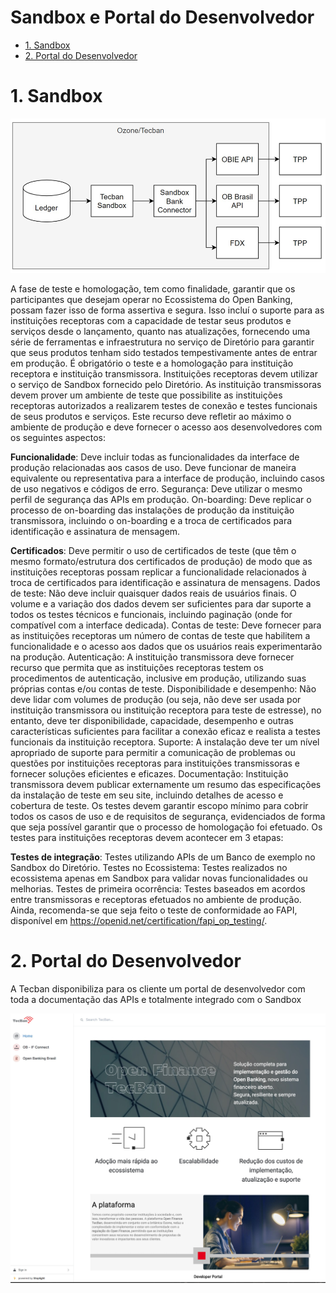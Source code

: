 # Sandbox e Portal do Desenvolvedor

- [1. Sandbox](#4)
- [2. Portal do Desenvolvedor](#4)

# 1. Sandbox

![Dashboard](../images/imagem_26.png)

A fase de teste e homologação, tem como finalidade, garantir que os participantes que desejam operar no Ecossistema do Open Banking, possam fazer isso de forma assertiva e segura. Isso incluí o suporte para as instituições receptoras com a capacidade de testar seus produtos e serviços desde o lançamento, quanto nas atualizações, fornecendo uma série de ferramentas e infraestrutura no serviço de Diretório para garantir que seus produtos tenham sido testados tempestivamente antes de entrar em produção.
É obrigatório o teste e a homologação para instituição receptora e instituição transmissora. Instituições receptoras devem utilizar o serviço de Sandbox fornecido pelo Diretório.
As instituição transmissoras devem prover um ambiente de teste que possibilite as instituições receptoras autorizados a realizarem testes de conexão e testes funcionais de seus produtos e serviços. Este recurso deve refletir ao máximo o ambiente de produção e deve fornecer o acesso aos desenvolvedores com os seguintes aspectos:

<b>Funcionalidade</b>: Deve incluir todas as funcionalidades da interface de produção relacionadas aos casos de uso. Deve funcionar de maneira equivalente ou representativa para a interface de produção, incluindo casos de uso negativos e códigos de erro.
Segurança: Deve utilizar o mesmo perfil de segurança das APIs em produção.
On-boarding: Deve replicar o processo de on-boarding das instalações de produção da instituição transmissora, incluindo o on-boarding e a troca de certificados para identificação e assinatura de mensagem.

<b>Certificados</b>: Deve permitir o uso de certificados de teste (que têm o mesmo formato/estrutura dos certificados de produção) de modo que as instituições receptoras possam replicar a funcionalidade relacionados à troca de certificados para identificação e assinatura de mensagens.
Dados de teste: Não deve incluir quaisquer dados reais de usuários finais. O volume e a variação dos dados devem ser suficientes para dar suporte a todos os testes técnicos e funcionais, incluindo paginação (onde for compatível com a interface dedicada).
Contas de teste: Deve fornecer para as instituições receptoras um número de contas de teste que habilitem a funcionalidade e o acesso aos dados que os usuários reais experimentarão na produção.
Autenticação: A instituição transmissora deve fornecer recurso que permita que as instituições receptoras testem os procedimentos de autenticação, inclusive em produção, utilizando suas próprias contas e/ou contas de teste.
Disponibilidade e desempenho: Não deve lidar com volumes de produção (ou seja, não deve ser usada por instituição transmissora ou instituição receptora para teste de estresse), no entanto, deve ter disponibilidade, capacidade, desempenho e outras características suficientes para facilitar a conexão eficaz e realista a testes funcionais da instituição receptora.
Suporte: A instalação deve ter um nível apropriado de suporte para permitir a comunicação de problemas ou questões por instituições receptoras para instituições transmissoras e fornecer soluções eficientes e eficazes.
Documentação: Instituição transmissora devem publicar externamente um resumo das especificações da instalação de teste em seu site, incluindo detalhes de acesso e cobertura de teste.
Os testes devem garantir escopo mínimo para cobrir todos os casos de uso e de requisitos de segurança, evidenciados de forma que seja possível garantir que o processo de homologação foi efetuado.
Os testes para instituições receptoras devem acontecer em 3 etapas:

<b>Testes de integração</b>: Testes utilizando APIs de um Banco de exemplo no Sandbox do Diretório.
Testes no Ecossistema: Testes realizados no ecossistema apenas em Sandbox para validar novas funcionalidades ou melhorias.
Testes de primeira ocorrência: Testes baseados em acordos entre transmissoras e receptoras efetuados no ambiente de produção.
Ainda, recomenda-se que seja feito o teste de conformidade ao FAPI, disponível em https://openid.net/certification/fapi_op_testing/.


# 2. Portal do Desenvolvedor

A Tecban disponibiliza para os cliente um portal de desenvolvedor com toda a documentação das APIs e totalmente integrado com o Sandbox 

![OpenID](../images/imagem_24.jpg)

